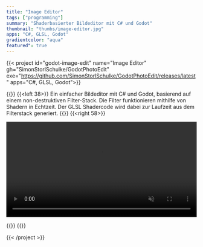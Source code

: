```yaml
---
title: "Image Editor"
tags: ["programming"]
summary: "Shaderbasierter Bildeditor mit C# und Godot"
thumbnail: "thumbs/image-editor.jpg"
apps: "C#, GLSL, Godot"
gradientcolor: "aqua"
featured": true
---
```


{{< project id="godot-image-edit" name="Image Editor" gh="SimonStorlSchulke/GodotPhotoEdit" exe="https://github.com/SimonStorlSchulke/GodotPhotoEdit/releases/latest" apps="C#, GLSL, Godot">}}

{{<twoculumn>}}
{{<left 38>}}
Ein einfacher Bildeditor mit C# und Godot, basierend auf einem non-destruktiven Filter-Stack. Die Filter funktionieren mithilfe von Shadern in Echtzeit. Der GLSL Shadercode wird dabei zur Laufzeit aus dem Filterstack generiert.
{{</left>}}
{{<right 58>}}

<video width="100%" autoplay muted loop  controls>
  <source src="../res/image_edit.mp4" type="video/mp4">
</video> 

{{</right>}}
{{</twoculumn>}}



{{< /project >}}